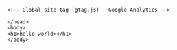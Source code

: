 <html>
  <head>
    
    <!-- Global site tag (gtag.js) - Google Analytics -->
<script async src="https://www.googletagmanager.com/gtag/js?id=UA-179281675-3"></script>
<script>
  window.dataLayer = window.dataLayer || [];
  function gtag(){dataLayer.push(arguments);}
  gtag('js', new Date());

  gtag('config', 'UA-179281675-3');
</script>

    
    </head>
    <body>
    <h1>hello world></h1>
    </body>
   <html>
